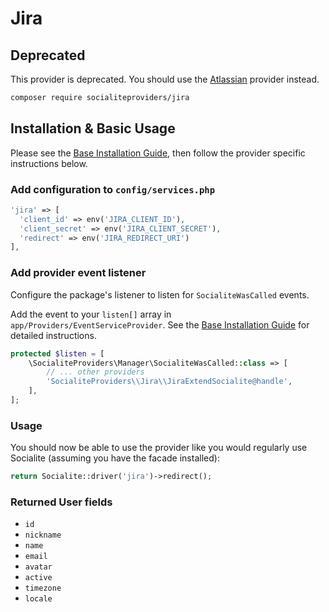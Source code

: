 # Jira

## Deprecated

This provider is deprecated. You should use the [Atlassian](https://github.com/SocialiteProviders/Atlassian) provider instead.

```bash
composer require socialiteproviders/jira
```

## Installation & Basic Usage

Please see the [Base Installation Guide](https://socialiteproviders.com/usage/), then follow the provider specific instructions below.

### Add configuration to `config/services.php`

```php
'jira' => [    
  'client_id' => env('JIRA_CLIENT_ID'),  
  'client_secret' => env('JIRA_CLIENT_SECRET'),  
  'redirect' => env('JIRA_REDIRECT_URI') 
],
```

### Add provider event listener

Configure the package's listener to listen for `SocialiteWasCalled` events.

Add the event to your `listen[]` array in `app/Providers/EventServiceProvider`. See the [Base Installation Guide](https://socialiteproviders.com/usage/) for detailed instructions.

```php
protected $listen = [
    \SocialiteProviders\Manager\SocialiteWasCalled::class => [
        // ... other providers
        'SocialiteProviders\\Jira\\JiraExtendSocialite@handle',
    ],
];
```

### Usage

You should now be able to use the provider like you would regularly use Socialite (assuming you have the facade installed):

```php
return Socialite::driver('jira')->redirect();
```

### Returned User fields

- ``id``
- ``nickname``
- ``name``
- ``email``
- ``avatar``
- ``active``
- ``timezone``
- ``locale``
